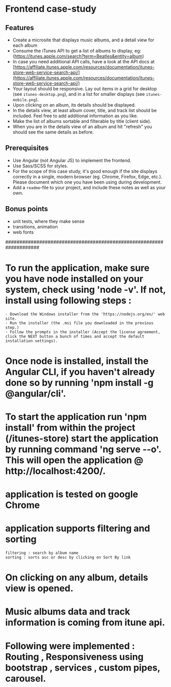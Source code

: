 Frontend case-study
===================

Features
--------

* Create a microsite that displays music albums, and a detail view for each album
* Consume the iTunes API to get a list of albums to display, eg: (https://itunes.apple.com/search?term=Beatles&entity=album)
* In case you need additional API calls, have a look at the API docs at [https://affiliate.itunes.apple.com/resources/documentation/itunes-store-web-service-search-api/](https://affiliate.itunes.apple.com/resources/documentation/itunes-store-web-service-search-api/)
* Your layout should be responsive. Lay out items in a grid for desktop (see `itunes-desktop.png`), and in a list for smaller displays (see `itunes-mobile.png`).
* Upon clicking on an album, its details should be displayed. 
* In the details view, at least album cover, title, and track list should be included. Feel free to add additional information as you like.
* Make the list of albums sortable and filterable by title (client side).
* When you are in the details view of an album and hit "refresh" you should see the same details as before.

Prerequisites
----------------------

* Use Angular (not Angular JS) to implement the frontend.
* Use Sass/SCSS for styles.
* For the scope of this case study, it's good enough if the site displays correctly in a single, modern browser (eg. Chrome, Firefox, Edge, etc.). Please document which one you have been using during development.
* Add a `readme`-file to your project, and include these notes as well as your own.

Bonus points
------------
* unit tests, where they make sense
* transitions, animation
* web fonts




####################################################################

# To run the application, make sure you have node installed on your system, check using 'node -v'. If not, install using following steps :
	- Download the Windows installer from the 'https://nodejs.org/en/' web site.
	- Run the installer (the .msi file you downloaded in the previous step.)
	- Follow the prompts in the installer (Accept the license agreement, click the NEXT button a bunch of times and accept the default installation settings).
# Once node is installed, install the Angular CLI, if you haven't already done so by running 'npm install -g @angular/cli'.
# To start the application  run 'npm install' from within the project (/itunes-store) start the application by running command 'ng serve --o'. This will open the application @ http://localhost:4200/.

# application is tested on google Chrome
# application supports filtering and sorting 
	filtering : search by album name
	sorting : sorts asc or desc by clicking on Sort By link
# On clicking on any album, details view is opened.
# Music albums data and track information is coming from itune api.
# Following were implemented : Routing , Responsiveness using bootstrap , services , custom pipes, carousel.


